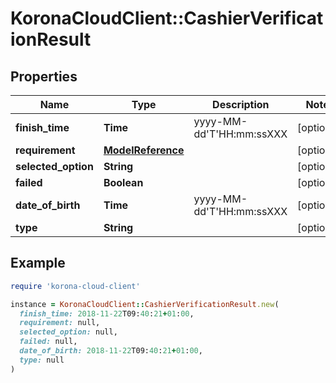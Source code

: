# KoronaCloudClient::CashierVerificationResult

## Properties

| Name | Type | Description | Notes |
| ---- | ---- | ----------- | ----- |
| **finish_time** | **Time** | yyyy-MM-dd&#39;T&#39;HH:mm:ssXXX | [optional] |
| **requirement** | [**ModelReference**](ModelReference.md) |  | [optional] |
| **selected_option** | **String** |  | [optional] |
| **failed** | **Boolean** |  | [optional] |
| **date_of_birth** | **Time** | yyyy-MM-dd&#39;T&#39;HH:mm:ssXXX | [optional] |
| **type** | **String** |  | [optional] |

## Example

```ruby
require 'korona-cloud-client'

instance = KoronaCloudClient::CashierVerificationResult.new(
  finish_time: 2018-11-22T09:40:21+01:00,
  requirement: null,
  selected_option: null,
  failed: null,
  date_of_birth: 2018-11-22T09:40:21+01:00,
  type: null
)
```

